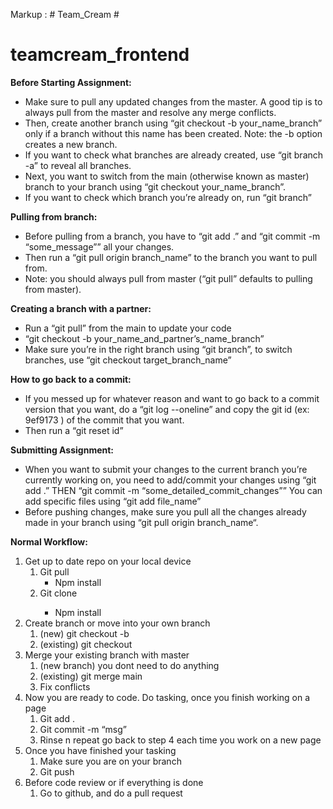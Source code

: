 Markup : # Team_Cream #
# teamcream_frontend
**Before Starting Assignment:**
* Make sure to pull any updated changes from the master. A good tip is to always pull from the master and resolve any merge conflicts.
* Then, create another branch using “git checkout -b your_name_branch” only if a branch without this name has been created. Note: the -b option creates a new branch.
* If you want to check what branches are already created, use “git branch -a” to reveal all branches.
* Next, you want to switch from the main (otherwise known as master) branch to your branch using “git checkout your_name_branch”.
* If you want to check which branch you’re already on, run “git branch” 

**Pulling from branch:**
* Before pulling from a branch, you have to “git add .” and “git commit -m “some_message”” all your changes. 
* Then run a “git pull origin branch_name” to the branch you want to pull from. 
* Note: you should always pull from master (“git pull” defaults to pulling from master).

**Creating a branch with a partner:**
* Run a “git pull” from the main to update your code
* “git checkout -b your_name_and_partner’s_name_branch”
* Make sure you’re in the right branch using “git branch”, to switch branches, use “git checkout target_branch_name” 

**How to go back to a commit:**
* If you messed up for whatever reason and want to go back to a commit version that you want, do a “git log --oneline” and copy the git id (ex: 9ef9173 ) of the commit that you want. 
* Then run a “git reset id” 

**Submitting Assignment:**
* When you want to submit your changes to the current branch you’re currently working on, you need to add/commit your changes using “git add .” THEN “git commit -m “some_detailed_commit_changes”” You can add specific files using “git add file_name”
* Before pushing changes, make sure you pull all the changes already made in your branch using “git pull origin branch_name“.

**Normal Workflow:**
1. Get up to date repo on your local device
    1. Git pull
        * Npm install
    2. Git clone <repo>
        * Npm install
2. Create branch or move into your own branch
    1. (new) git checkout -b <branchname>
    2. (existing) git checkout <branchname>
3. Merge your existing branch with master
    1. (new branch) you dont need to do anything
    2. (existing) git merge main
    3. Fix conflicts
4. Now you are ready to code. Do tasking, once you finish working on a page
    1. Git add .
    2. Git commit -m “msg”
    3. Rinse n repeat go back to step 4 each time you work on a new page
5. Once you have finished your tasking
    1. Make sure you are on your branch
    2. Git push
6. Before code review or if everything is done
    1. Go to github, and do a pull request

